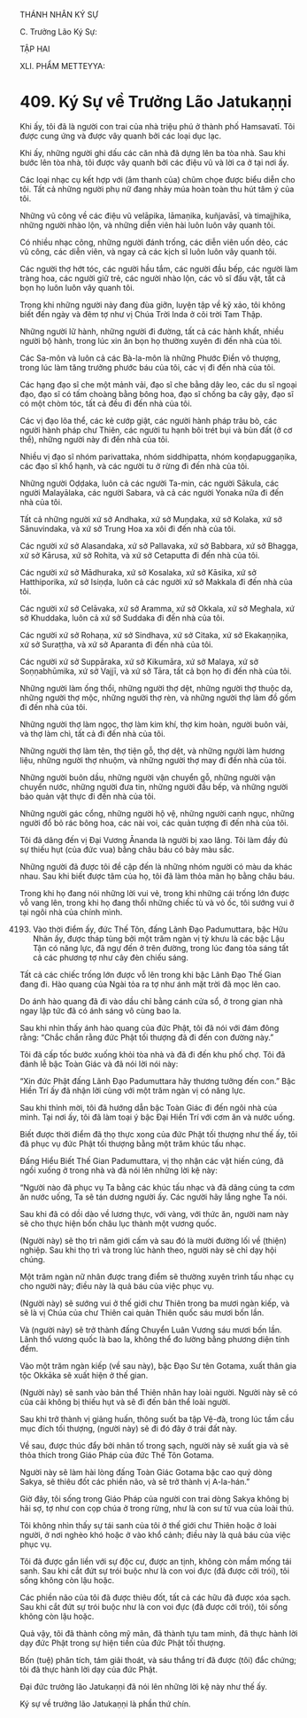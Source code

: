 THÁNH NHÂN KÝ SỰ

C. Trưởng Lão Ký Sự:

TẬP HAI

XLI. PHẨM METTEYYA:

# 409. Ký Sự về Trưởng Lão Jatukaṇṇi

Khi ấy, tôi đã là người con trai của nhà triệu phú ở thành phố Hamsavatī. Tôi được cung ứng và được vây quanh bởi các loại dục lạc.

Khi ấy, những người ghi dấu các căn nhà đã dựng lên ba tòa nhà. Sau khi bước lên tòa nhà, tôi được vây quanh bởi các điệu vũ và lời ca ở tại nơi ấy.

Các loại nhạc cụ kết hợp với (âm thanh của) chũm chọe được biểu diễn cho tôi. Tất cả những người phụ nữ đang nhảy múa hoàn toàn thu hút tâm ý của tôi.

Những vũ công về các điệu vũ velāpika, lāmaṇika, kuñjavāsī, và timajjhika, những người nhào lộn, và những diễn viên hài luôn luôn vây quanh tôi.

Có nhiều nhạc công, những người đánh trống, các diễn viên uốn dẻo, các vũ công, các diễn viên, và ngay cả các kịch sĩ luôn luôn vây quanh tôi.

Các người thợ hớt tóc, các người hầu tắm, các người đầu bếp, các người làm tràng hoa, các người giữ trẻ, các người nhào lộn, các võ sĩ đấu vật, tất cả bọn họ luôn luôn vây quanh tôi.

Trong khi những người này đang đùa giỡn, luyện tập về kỹ xảo, tôi không biết đến ngày và đêm tợ như vị Chúa Trời Inda ở cõi trời Tam Thập.

Những người lữ hành, những người đi đường, tất cả các hành khất, nhiều người bộ hành, trong lúc xin ăn bọn họ thường xuyên đi đến nhà của tôi.

Các Sa-môn và luôn cả các Bà-la-môn là những Phước Điền vô thượng, trong lúc làm tăng trưởng phước báu của tôi, các vị đi đến nhà của tôi.

Các hạng đạo sĩ che một mảnh vải, đạo sĩ che bằng dây leo, các du sĩ ngoại đạo, đạo sĩ có tấm choàng bằng bông hoa, đạo sĩ chống ba cây gậy, đạo sĩ có một chòm tóc, tất cả đều đi đến nhà của tôi.

Các vị đạo lõa thể, các kẻ cướp giật, các người hành pháp trâu bò, các người hành pháp chư Thiên, các người tu hạnh bôi trét bụi và bùn đất (ở cơ thể), những người này đi đến nhà của tôi.

Nhiều vị đạo sĩ nhóm parivattaka, nhóm siddhipatta, nhóm koṇḍapuggaṇika, các đạo sĩ khổ hạnh, và các người tu ở rừng đi đến nhà của tôi.

Những người Oḍḍaka, luôn cả các người Ta-min, các người Sākula, các người Malayālaka, các người Sabara, và cả các người Yonaka nữa đi đến nhà của tôi.

Tất cả những người xứ sở Andhaka, xứ sở Muṇḍaka, xứ sở Kolaka, xứ sở Sānuvindaka, và xứ sở Trung Hoa xa xôi đi đến nhà của tôi.

Các người xứ sở Alasandaka, xứ sở Pallavaka, xứ sở Babbara, xứ sở Bhagga, xứ sở Kārusa, xứ sở Rohita, và xứ sở Cetaputta đi đến nhà của tôi.

Các người xứ sở Mādhuraka, xứ sở Kosalaka, xứ sở Kāsika, xứ sở Hatthiporika, xứ sở Isiṇḍa, luôn cả các người xứ sở Makkala đi đến nhà của tôi.

Các người xứ sở Celāvaka, xứ sở Aramma, xứ sở Okkala, xứ sở Meghala, xứ sở Khuddaka, luôn cả xứ sở Suddaka đi đến nhà của tôi.

Các người xứ sở Rohaṇa, xứ sở Sindhava, xứ sở Citaka, xứ sở Ekakaṇṇika, xứ sở Suraṭṭha, và xứ sở Aparanta đi đến nhà của tôi.

Các người xứ sở Suppāraka, xứ sở Kikumāra, xứ sở Malaya, xứ sở Soṇṇabhūmika, xứ sở Vajjī, và xứ sở Tāra, tất cả bọn họ đi đến nhà của tôi.

Những người làm ống thổi, những người thợ dệt, những người thợ thuộc da, những người thợ mộc, những người thợ rèn, và những người thợ làm đồ gốm đi đến nhà của tôi.

Những người thợ làm ngọc, thợ làm kim khí, thợ kim hoàn, người buôn vải, và thợ làm chì, tất cả đi đến nhà của tôi.

Những người thợ làm tên, thợ tiện gỗ, thợ dệt, và những người làm hương liệu, những người thợ nhuộm, và những người thợ may đi đến nhà của tôi.

Những người buôn dầu, những người vận chuyển gỗ, những người vận chuyển nước, những người đưa tin, những người đầu bếp, và những người bảo quản vật thực đi đến nhà của tôi.

Những người gác cổng, những người hộ vệ, những người canh ngục, những người đổ bỏ rác bông hoa, các nài voi, các quản tượng đi đến nhà của tôi.

Tôi đã dâng đến vị Đại Vương Ānanda là người bị xao lãng. Tôi làm đầy đủ sự thiếu hụt (của đức vua) bằng châu báu có bảy màu sắc.

Những người đã được tôi đề cập đến là những nhóm người có màu da khác nhau. Sau khi biết được tâm của họ, tôi đã làm thỏa mãn họ bằng châu báu.

Trong khi họ đang nói những lời vui vẻ, trong khi những cái trống lớn được vỗ vang lên, trong khi họ đang thổi những chiếc tù và vỏ ốc, tôi sướng vui ở tại ngôi nhà của chính mình.

4193. Vào thời điểm ấy, đức Thế Tôn, đấng Lãnh Đạo Padumuttara, bậc Hữu Nhãn ấy, được tháp tùng bởi một trăm ngàn vị tỳ khưu là các bậc Lậu Tận có năng lực, đã ngự đến ở trên đường, trong lúc đang tỏa sáng tất cả các phương tợ như cây đèn chiếu sáng.

Tất cả các chiếc trống lớn được vỗ lên trong khi bậc Lãnh Đạo Thế Gian đang đi. Hào quang của Ngài tỏa ra tợ như ánh mặt trời đã mọc lên cao.

Do ánh hào quang đã đi vào dầu chỉ bằng cánh cửa sổ, ở trong gian nhà ngay lập tức đã có ánh sáng vô cùng bao la.

Sau khi nhìn thấy ánh hào quang của đức Phật, tôi đã nói với đám đông rằng: “Chắc chắn rằng đức Phật tối thượng đã đi đến con đường này.”

Tôi đã cấp tốc bước xuống khỏi tòa nhà và đã đi đến khu phố chợ. Tôi đã đảnh lễ bậc Toàn Giác và đã nói lời nói này:

“Xin đức Phật đấng Lãnh Đạo Padumuttara hãy thương tưởng đến con.” Bậc Hiền Trí ấy đã nhận lời cùng với một trăm ngàn vị có năng lực.

Sau khi thỉnh mời, tôi đã hướng dẫn bậc Toàn Giác đi đến ngôi nhà của mình. Tại nơi ấy, tôi đã làm toại ý bậc Đại Hiền Trí với cơm ăn và nước uống.

Biết được thời điểm đã thọ thực xong của đức Phật tối thượng như thế ấy, tôi đã phục vụ đức Phật tối thượng bằng một trăm khúc tấu nhạc.

Đấng Hiểu Biết Thế Gian Padumuttara, vị thọ nhận các vật hiến cúng, đã ngồi xuống ở trong nhà và đã nói lên những lời kệ này:

“Người nào đã phục vụ Ta bằng các khúc tấu nhạc và đã dâng cúng ta cơm ăn nước uống, Ta sẽ tán dương người ấy. Các người hãy lắng nghe Ta nói.

Sau khi đã có dồi dào về lương thực, với vàng, với thức ăn, người nam này sẽ cho thực hiện bốn châu lục thành một vương quốc.

(Người này) sẽ thọ trì năm giới cấm và sau đó là mười đường lối về (thiện) nghiệp. Sau khi thọ trì và trong lúc hành theo, người này sẽ chỉ dạy hội chúng.

Một trăm ngàn nữ nhân được trang điểm sẽ thường xuyên trình tấu nhạc cụ cho người này; điều này là quả báu của việc phục vụ.

(Người này) sẽ sướng vui ở thế giới chư Thiên trong ba mươi ngàn kiếp, và sẽ là vị Chúa của chư Thiên cai quản Thiên quốc sáu mươi bốn lần.

Và (người này) sẽ trở thành đấng Chuyển Luân Vương sáu mươi bốn lần. Lãnh thổ vương quốc là bao la, không thể đo lường bằng phương diện tính đếm.

Vào một trăm ngàn kiếp (về sau này), bậc Đạo Sư tên Gotama, xuất thân gia tộc Okkāka sẽ xuất hiện ở thế gian.

(Người này) sẽ sanh vào bản thể Thiên nhân hay loài người. Người này sẽ có của cải không bị thiếu hụt và sẽ đi đến bản thể loài người.

Sau khi trở thành vị giảng huấn, thông suốt ba tập Vệ-đà, trong lúc tầm cầu mục đích tối thượng, (người này) sẽ đi đó đây ở trái đất này.

Về sau, được thúc đẩy bởi nhân tố trong sạch, người này sẽ xuất gia và sẽ thỏa thích trong Giáo Pháp của đức Thế Tôn Gotama.

Người này sẽ làm hài lòng đấng Toàn Giác Gotama bậc cao quý dòng Sakya, sẽ thiêu đốt các phiền não, và sẽ trở thành vị A-la-hán.”

Giờ đây, tôi sống trong Giáo Pháp của người con trai dòng Sakya không bị hãi sợ, tợ như con cọp chúa ở trong rừng, như là con sư tử vua của loài thú.

Tôi không nhìn thấy sự tái sanh của tôi ở thế giới chư Thiên hoặc ở loài người, ở nơi nghèo khó hoặc ở vào khổ cảnh; điều này là quả báu của việc phục vụ.

Tôi đã được gắn liền với sự độc cư, được an tịnh, không còn mầm mống tái sanh. Sau khi cắt đứt sự trói buộc như là con voi đực (đã được cởi trói), tôi sống không còn lậu hoặc.

Các phiền não của tôi đã được thiêu đốt, tất cả các hữu đã được xóa sạch. Sau khi cắt đứt sự trói buộc như là con voi đực (đã được cởi trói), tôi sống không còn lậu hoặc.

Quả vậy, tôi đã thành công mỹ mãn, đã thành tựu tam minh, đã thực hành lời dạy đức Phật trong sự hiện tiền của đức Phật tối thượng.

Bốn (tuệ) phân tích, tám giải thoát, và sáu thắng trí đã được (tôi) đắc chứng; tôi đã thực hành lời dạy của đức Phật.

Đại đức trưởng lão Jatukaṇṇi đã nói lên những lời kệ này như thế ấy.

Ký sự về trưởng lão Jatukaṇṇi là phần thứ chín.

